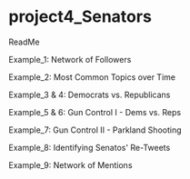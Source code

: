 # project4_Senators

ReadMe

Example_1: Network of Followers

Example_2: Most Common Topics over Time

Example_3 & 4: Democrats vs. Republicans

Example_5 & 6: Gun Control I - Dems vs. Reps

Example_7: Gun Control II - Parkland Shooting

Example_8: Identifying Senatos' Re-Tweets

Example_9: Network of Mentions
